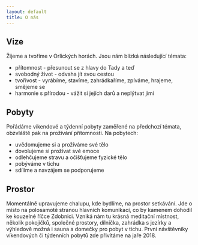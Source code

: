 ```yaml
---
layout: default
title: O nás
---
```


## Vize

Žijeme a tvoříme v Orlických horách. Jsou nám blízká následující témata:

* přítomnost - přesunout se z hlavy do Tady a teď
* svobodný život - odvaha jít svou cestou
* tvořivost - vyrábíme, stavíme, zahrádkaříme, zpíváme, hrajeme, smějeme se
* harmonie s přírodou - vážit si jejích darů a neplýtvat jimi

## Pobyty

Pořádáme víkendové a týdenní pobyty zaměřené na předchozí témata, obzvláště pak na prožívání přítomnosti. Na pobytech:

* uvědomujeme si a prožíváme své tělo
* dovolujeme si prožívat své emoce
* odlehčujeme stravu a očišťujeme fyzické tělo
* pobýváme v tichu
* sdílíme a navzájem se podporujeme

## Prostor

Momentálně upravujeme chalupu, kde bydlíme, na prostor setkávání. Jde o místo na polosamotě stranou hlavních komunikací, co by kamenem dohodil ke kouzelné říčce Zdobnici. Vzniká nám tu krásná meditační místnost, několik pokojíčků, společné prostory, dílnička, zahrádka s jezírky a výhledově možná i sauna a domečky pro pobyt v tichu. První návštěvníky víkendových či týdenních pobytů zde přivítáme na jaře 2018.

